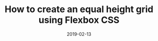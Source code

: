 ---
title: "How to create an equal height grid using Flexbox CSS"
summary: ""
date: 2019-02-13
youtubeId: "OmmM_a_AMNE"
duration: "4:47"
tags:
  - css
---